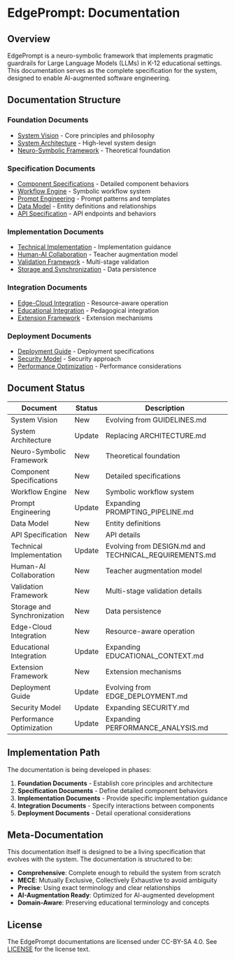 # EdgePrompt: Documentation

## Overview
EdgePrompt is a neuro-symbolic framework that implements pragmatic guardrails for Large Language Models (LLMs) in K-12 educational settings. This documentation serves as the complete specification for the system, designed to enable AI-augmented software engineering.

## Documentation Structure

### Foundation Documents
- [System Vision](foundation/SYSTEM_VISION.md) - Core principles and philosophy
- [System Architecture](foundation/SYSTEM_ARCHITECTURE.md) - High-level system design
- [Neuro-Symbolic Framework](foundation/NEURO_SYMBOLIC_FRAMEWORK.md) - Theoretical foundation

### Specification Documents
- [Component Specifications](specifications/COMPONENT_SPECIFICATIONS.md) - Detailed component behaviors
- [Workflow Engine](specifications/WORKFLOW_ENGINE.md) - Symbolic workflow system
- [Prompt Engineering](specifications/PROMPT_ENGINEERING.md) - Prompt patterns and templates
- [Data Model](specifications/DATA_MODEL.md) - Entity definitions and relationships
- [API Specification](specifications/API_SPECIFICATION.md) - API endpoints and behaviors

### Implementation Documents
- [Technical Implementation](implementation/TECHNICAL_IMPLEMENTATION.md) - Implementation guidance
- [Human-AI Collaboration](implementation/HUMAN_AI_COLLABORATION.md) - Teacher augmentation model
- [Validation Framework](implementation/VALIDATION_FRAMEWORK.md) - Multi-stage validation
- [Storage and Synchronization](implementation/STORAGE_AND_SYNCHRONIZATION.md) - Data persistence

### Integration Documents
- [Edge-Cloud Integration](integration/EDGE_CLOUD_INTEGRATION.md) - Resource-aware operation
- [Educational Integration](integration/EDUCATIONAL_INTEGRATION.md) - Pedagogical integration
- [Extension Framework](integration/EXTENSION_FRAMEWORK.md) - Extension mechanisms

### Deployment Documents
- [Deployment Guide](deployment/DEPLOYMENT_GUIDE.md) - Deployment specifications
- [Security Model](deployment/SECURITY_MODEL.md) - Security approach
- [Performance Optimization](deployment/PERFORMANCE_OPTIMIZATION.md) - Performance considerations

## Document Status

| Document | Status | Description |
|----------|--------|-------------|
| System Vision | New | Evolving from GUIDELINES.md |
| System Architecture | Update | Replacing ARCHITECTURE.md |
| Neuro-Symbolic Framework | New | Theoretical foundation |
| Component Specifications | New | Detailed specifications |
| Workflow Engine | New | Symbolic workflow system |
| Prompt Engineering | Update | Expanding PROMPTING_PIPELINE.md |
| Data Model | New | Entity definitions |
| API Specification | New | API details |
| Technical Implementation | Update | Evolving from DESIGN.md and TECHNICAL_REQUIREMENTS.md |
| Human-AI Collaboration | New | Teacher augmentation model |
| Validation Framework | New | Multi-stage validation details |
| Storage and Synchronization | New | Data persistence |
| Edge-Cloud Integration | New | Resource-aware operation |
| Educational Integration | Update | Expanding EDUCATIONAL_CONTEXT.md |
| Extension Framework | New | Extension mechanisms |
| Deployment Guide | Update | Evolving from EDGE_DEPLOYMENT.md |
| Security Model | Update | Expanding SECURITY.md |
| Performance Optimization | Update | Expanding PERFORMANCE_ANALYSIS.md |

## Implementation Path

The documentation is being developed in phases:

1. **Foundation Documents** - Establish core principles and architecture
2. **Specification Documents** - Define detailed component behaviors
3. **Implementation Documents** - Provide specific implementation guidance
4. **Integration Documents** - Specify interactions between components
5. **Deployment Documents** - Detail operational considerations

## Meta-Documentation

This documentation itself is designed to be a living specification that evolves with the system. The documentation is structured to be:

- **Comprehensive**: Complete enough to rebuild the system from scratch
- **MECE**: Mutually Exclusive, Collectively Exhaustive to avoid ambiguity
- **Precise**: Using exact terminology and clear relationships
- **AI-Augmentation Ready**: Optimized for AI-augmented development
- **Domain-Aware**: Preserving educational terminology and concepts

## License

The EdgePrompt documentations are licensed under CC-BY-SA 4.0. See [LICENSE](./LICENSE) for the license text.
